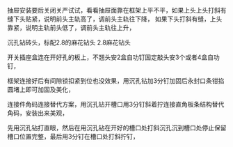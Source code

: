 抽屉安装要后关闭关严试试，看看抽屉面靠在框架上平不平，如果上头上头打斜有缝下头贴紧，说明前头主轨高了，调前头主轨往下降，
如果下头打斜有缝，上头靠紧，说明主轨前头低了，调前头主轨往上升，


沉孔钻砖头，标配2.8的麻花钻头
2.8麻花钻头

开关插座盒连在开好孔的板上，不翘头安2盒自功钉固定敲头安3个或者4盒自功钉，

框架连接好后有间隙锁扣紧到位也没效果，用沉孔钻加3分钉加固后永封口条钳掐圆堵上即可加固及美化，



连接件角码连接替代方案，用沉孔钻开槽口用3分钉斜着拧连接直角板条结构替代角码，安装出来美观，


先用沉孔钻打直眼，然后在用沉孔钻在开好的槽口处打斜沉孔沉到槽口处停止保留槽口位置完整，最后用3分钉在槽口处打斜拧钉，




